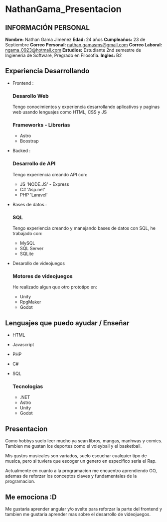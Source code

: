 # NathanGama_Presentacion

## INFORMACIÓN PERSONAL

**Nombre:** Nathan Gama Jimenez
**Edad:** 24 años
**Cumpleaños:** 23 de Septiembre
**Correo Personal:** <nathan.gamasms@gmail.com>
**Correo Laboral:** <ngama_0923@hotmail.com>
**Estudios:** Estudiante 2nd semestre de Ingieneria de Software, Pregrado en Filosofia.
**Ingles:** B2

## Experiencia Desarrollando

- Frontend :

  ### Desarollo Web

  Tengo conocimientos y experiencia desarrollando aplicativos y paginas web usando lenguajes como HTML, CSS y JS

  ### Frameworks - Librerias

  - Astro
  - Boostrap

- Backed :

  ### Desarrollo de API

  Tengo experiencia creando API con:

  - JS 'NODE.JS' - Express
  - C# 'Asp.net'
  - PHP 'Laravel'

- Bases de datos :

  ### SQL

  Tengo experiencia creando y manejando bases de datos con SQL, he trabajado con:

  - MySQL
  - SQL Server
  - SQLite

- Desarollo de videojuegos

  ### Motores de videojuegos

  He realizado algun que otro prototipo en:

  - Unity
  - RpgMaker
  - Godot

## Lenguajes que puedo ayudar / Enseñar

- HTML
- Javascript
- PHP
- C#
- SQL

  ### Tecnologias

  - .NET
  - Astro
  - Unity
  - Godot

## Presentacion

Como hobbys suelo leer mucho ya sean libros, mangas, manhwas y comics. Tambien me gustan los deportes como el voleyball y el basketball.

Mis gustos musicales son variados, suelo escuchar cualquier tipo de musica, pero si tuviera que escoger un genero en especifico seria el Rap.

Actualmente en cuanto a la programacion me encuentro aprendiendo GO, ademas de reforzar los conceptos claves y fundamentales de la programacion.

## Me emociona :D

Me gustaria aprender angular y/o svelte para reforzar la parte del frontend y tambien me gustaria aprender mas sobre el desarrollo de videojuegos.

